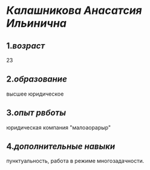 
# *Калашникова Анасатсия Ильинична*

## 1._возраст_
23

## 2._образование_
высшее юридическое

## 3._опыт рвботы_
юридическая компания "малоаорарыр"

## 4._дополнительные навыки_
пунктуальность, работа в режиме многозадачности.